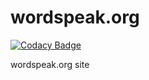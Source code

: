 wordspeak.org
=============

[![Codacy Badge](https://api.codacy.com/project/badge/Grade/0c7da1c1d46543c7be2149545c457d5b)](https://www.codacy.com/app/edwin_2/wordspeak-org?utm_source=github.com&utm_medium=referral&utm_content=edwinsteele/wordspeak.org&utm_campaign=badger)

wordspeak.org site

